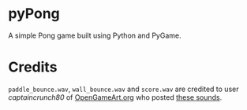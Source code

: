 
# pyPong

A simple Pong game built using Python and PyGame.

# Credits

`paddle_bounce.wav`, `wall_bounce.wav` and `score.wav` are credited to user *captaincrunch80* of [OpenGameArt.org](https://opengameart.org/content/3-ping-pong-sounds-8-bit-style) who posted [these sounds](https://opengameart.org/sites/default/files/sounds_ping_pong_8bit.zip).